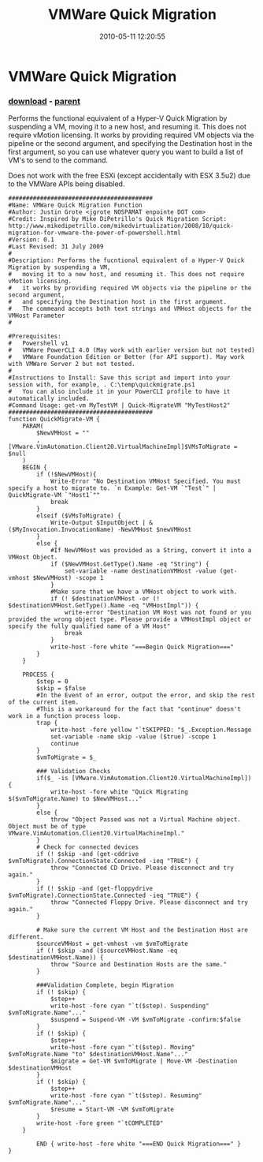 ﻿---
pid:            1835
poster:         Sebastian Kayser
title:          VMWare Quick Migration
date:           2010-05-11 12:20:55
format:         posh
parent:         1249
parent:         1249

---

# VMWare Quick Migration

### [download](1835.ps1) - [parent](1249.md)

Performs the functional equivalent of a Hyper-V Quick Migration by suspending a VM, moving it to a new host, and resuming it. This does not require vMotion licensing. It works by providing required VM objects via the pipeline or the second argument, and specifying the Destination host in the first argument, so you can use whatever query you want to build a list of VM's to send to the command.

Does not work with the free ESXi (except accidentally with ESX 3.5u2) due to the VMWare APIs being disabled.

```posh
#########################################
#Name: VMWare Quick Migration Function
#Author: Justin Grote <jgrote NOSPAMAT enpointe DOT com>
#Credit: Inspired by Mike DiPetrillo's Quick Migration Script: http://www.mikedipetrillo.com/mikedvirtualization/2008/10/quick-migration-for-vmware-the-power-of-powershell.html
#Version: 0.1
#Last Revised: 31 July 2009
#
#Description: Performs the fucntional equivalent of a Hyper-V Quick Migration by suspending a VM, 
#	moving it to a new host, and resuming it. This does not require vMotion licensing.
#	it works by providing required VM objects via the pipeline or the second argument, 
#	and specifying the Destination host in the first argument.
#	The commeand accepts both text strings and VMHost objects for the VMHost Parameter
#

#Prerequisites:
#	Powershell v1
#	VMWare PowerCLI 4.0 (May work with earlier version but not tested)
#	VMWare Foundation Edition or Better (for API support). May work with VMWare Server 2 but not tested.
#
#Instructions to Install: Save this script and import into your session with, for example, . C:\temp\quickmigrate.ps1
#	You can also include it in your PowerCLI profile to have it automatically included.
#Command Usage: get-vm MyTestVM | Quick-MigrateVM "MyTestHost2"
#########################################
function QuickMigrate-VM {
	PARAM(
		$NewVMHost = ""
		, [VMware.VimAutomation.Client20.VirtualMachineImpl]$VMsToMigrate = $null
	)
	BEGIN {
		if (!$NewVMHost){
			Write-Error "No Destination VMHost Specified. You must specify a host to migrate to. `n Example: Get-VM `"Test`" | QuickMigrate-VM `"Host1`""
			break
		}
		elseif ($VMsToMigrate) {
			Write-Output $InputObject | &($MyInvocation.InvocationName) -NewVMHost $newVMHost
		}
		else {
			#If NewVMHost was provided as a String, convert it into a VMHost Object.
			if ($NewVMHost.GetType().Name -eq "String") {
				set-variable -name destinationVMHost -value (get-vmhost $NewVMHost) -scope 1
			}
			#Make sure that we have a VMHost object to work with.
			if (! $destinationVMHost -or (! $destinationVMHost.GetType().Name -eq "VMHostImpl")) {
				write-error "Destination VM Host was not found or you provided the wrong object type. Please provide a VMHostImpl object or specify the fully qualified name of a VM Host"
				break
			}
			write-host -fore white "===Begin Quick Migration==="
		}
	}
	
	PROCESS {
		$step = 0
		$skip = $false
		#In the Event of an error, output the error, and skip the rest of the current item.
		#This is a workaround for the fact that "continue" doesn't work in a function process loop.
		trap {
			write-host -fore yellow "`tSKIPPED: "$_.Exception.Message
			set-variable -name skip -value ($true) -scope 1
			continue
		}
		$vmToMigrate = $_
		
		### Validation Checks
		if($_ -is [VMware.VimAutomation.Client20.VirtualMachineImpl]) {
			write-host -fore white "Quick Migrating $($vmToMigrate.Name) to $NewVMHost..."
		}
		else {
			throw "Object Passed was not a Virtual Machine object. Object must be of type VMware.VimAutomation.Client20.VirtualMachineImpl."
		}
		# Check for connected devices
		if (! $skip -and (get-cddrive $vmToMigrate).ConnectionState.Connected -ieq "TRUE") {
			throw "Connected CD Drive. Please disconnect and try again."
		}
		if (! $skip -and (get-floppydrive $vmToMigrate).ConnectionState.Connected -ieq "TRUE") {
			throw "Connected Floppy Drive. Please disconnect and try again."
		}
		
		# Make sure the current VM Host and the Destination Host are different.
		$sourceVMHost = get-vmhost -vm $vmToMigrate
		if (! $skip -and ($sourceVMHost.Name -eq $destinationVMHost.Name)) {
			throw "Source and Destination Hosts are the same."
		}
		
		###Validation Complete, begin Migration
		if (! $skip) {
			$step++
			write-host -fore cyan "`t($step). Suspending" $vmToMigrate.Name"..."
			$suspend = Suspend-VM -VM $vmToMigrate -confirm:$false
		}
		if (! $skip) {
			$step++
			write-host -fore cyan "`t($step). Moving" $vmToMigrate.Name "to" $destinationVMHost.Name"..."
			$migrate = Get-VM $vmToMigrate | Move-VM -Destination $destinationVMHost
		}
		if (! $skip) {
			$step++
			write-host -fore cyan "`t($step). Resuming" $vmToMigrate.Name"..."
			$resume = Start-VM -VM $vmToMigrate
		}
		write-host -fore green "`tCOMPLETED"
	}

		END { write-host -fore white "===END Quick Migration===" }
}
```
